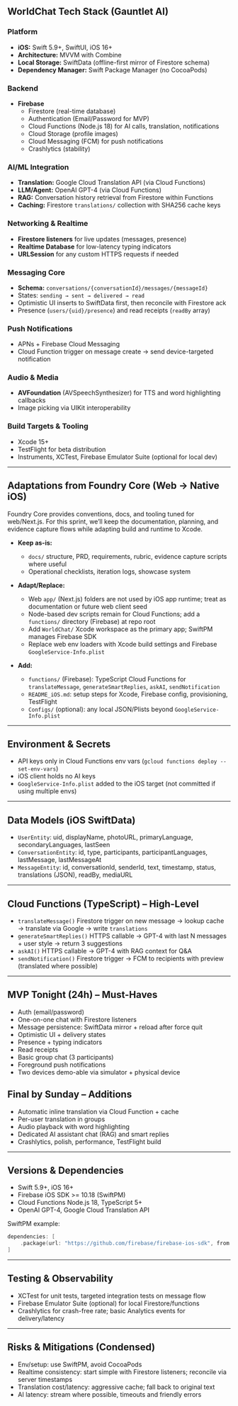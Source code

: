 ## WorldChat Tech Stack (Gauntlet AI)

### Platform
- **iOS:** Swift 5.9+, SwiftUI, iOS 16+
- **Architecture:** MVVM with Combine
- **Local Storage:** SwiftData (offline-first mirror of Firestore schema)
- **Dependency Manager:** Swift Package Manager (no CocoaPods)

### Backend
- **Firebase**
  - Firestore (real-time database)
  - Authentication (Email/Password for MVP)
  - Cloud Functions (Node.js 18) for AI calls, translation, notifications
  - Cloud Storage (profile images)
  - Cloud Messaging (FCM) for push notifications
  - Crashlytics (stability)

### AI/ML Integration
- **Translation:** Google Cloud Translation API (via Cloud Functions)
- **LLM/Agent:** OpenAI GPT-4 (via Cloud Functions)
- **RAG:** Conversation history retrieval from Firestore within Functions
- **Caching:** Firestore `translations/` collection with SHA256 cache keys

### Networking & Realtime
- **Firestore listeners** for live updates (messages, presence)
- **Realtime Database** for low-latency typing indicators
- **URLSession** for any custom HTTPS requests if needed

### Messaging Core
- **Schema:** `conversations/{conversationId}/messages/{messageId}`
- States: `sending → sent → delivered → read`
- Optimistic UI inserts to SwiftData first, then reconcile with Firestore ack
- Presence (`users/{uid}/presence`) and read receipts (`readBy` array)

### Push Notifications
- APNs + Firebase Cloud Messaging
- Cloud Function trigger on message create → send device-targeted notification

### Audio & Media
- **AVFoundation** (AVSpeechSynthesizer) for TTS and word highlighting callbacks
- Image picking via UIKit interoperability

### Build Targets & Tooling
- Xcode 15+
- TestFlight for beta distribution
- Instruments, XCTest, Firebase Emulator Suite (optional for local dev)

---

## Adaptations from Foundry Core (Web → Native iOS)

Foundry Core provides conventions, docs, and tooling tuned for web/Next.js. For this sprint, we’ll keep the documentation, planning, and evidence capture flows while adapting build and runtime to Xcode.

- **Keep as-is:**
  - `docs/` structure, PRD, requirements, rubric, evidence capture scripts where useful
  - Operational checklists, iteration logs, showcase system

- **Adapt/Replace:**
  - Web `app/` (Next.js) folders are not used by iOS app runtime; treat as documentation or future web client seed
  - Node-based dev scripts remain for Cloud Functions; add a `functions/` directory (Firebase) at repo root
  - Add `WorldChat/` Xcode workspace as the primary app; SwiftPM manages Firebase SDK
  - Replace web env loaders with Xcode build settings and Firebase `GoogleService-Info.plist`

- **Add:**
  - `functions/` (Firebase): TypeScript Cloud Functions for `translateMessage`, `generateSmartReplies`, `askAI`, `sendNotification`
  - `README_iOS.md`: setup steps for Xcode, Firebase config, provisioning, TestFlight
  - `Configs/` (optional): any local JSON/Plists beyond `GoogleService-Info.plist`

---

## Environment & Secrets
- API keys only in Cloud Functions env vars (`gcloud functions deploy --set-env-vars`)
- iOS client holds no AI keys
- `GoogleService-Info.plist` added to the iOS target (not committed if using multiple envs)

---

## Data Models (iOS SwiftData)
- `UserEntity`: uid, displayName, photoURL, primaryLanguage, secondaryLanguages, lastSeen
- `ConversationEntity`: id, type, participants, participantLanguages, lastMessage, lastMessageAt
- `MessageEntity`: id, conversationId, senderId, text, timestamp, status, translations (JSON), readBy, mediaURL

---

## Cloud Functions (TypeScript) – High-Level
- `translateMessage()` Firestore trigger on new message → lookup cache → translate via Google → write `translations`
- `generateSmartReplies()` HTTPS callable → GPT-4 with last N messages + user style → return 3 suggestions
- `askAI()` HTTPS callable → GPT-4 with RAG context for Q&A
- `sendNotification()` Firestore trigger → FCM to recipients with preview (translated where possible)

---

## MVP Tonight (24h) – Must-Haves
- Auth (email/password)
- One-on-one chat with Firestore listeners
- Message persistence: SwiftData mirror + reload after force quit
- Optimistic UI + delivery states
- Presence + typing indicators
- Read receipts
- Basic group chat (3 participants)
- Foreground push notifications
- Two devices demo-able via simulator + physical device

## Final by Sunday – Additions
- Automatic inline translation via Cloud Function + cache
- Per-user translation in groups
- Audio playback with word highlighting
- Dedicated AI assistant chat (RAG) and smart replies
- Crashlytics, polish, performance, TestFlight build

---

## Versions & Dependencies
- Swift 5.9+, iOS 16+
- Firebase iOS SDK >= 10.18 (SwiftPM)
- Cloud Functions Node.js 18, TypeScript 5+
- OpenAI GPT-4, Google Cloud Translation API

SwiftPM example:
```swift
dependencies: [
    .package(url: "https://github.com/firebase/firebase-ios-sdk", from: "10.18.0")
]
```

---

## Testing & Observability
- XCTest for unit tests, targeted integration tests on message flow
- Firebase Emulator Suite (optional) for local Firestore/functions
- Crashlytics for crash-free rate; basic Analytics events for delivery/latency

---

## Risks & Mitigations (Condensed)
- Env/setup: use SwiftPM, avoid CocoaPods
- Realtime consistency: start simple with Firestore listeners; reconcile via server timestamps
- Translation cost/latency: aggressive cache; fall back to original text
- AI latency: stream where possible, timeouts and friendly errors
